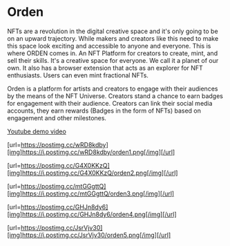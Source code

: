 # Orden 

NFTs are a revolution in the digital creative space and it's only going to be on an upward trajectory. While makers and creators like this need to make this space look exciting and accessible to anyone and everyone. This is where ORDEN comes in. An NFT Platform for creators to create, mint, and sell their skills. It's a creative space for everyone. We call it a planet of our own. It also has a browser extension that acts as an explorer for NFT enthusiasts. Users can even mint fractional NFTs.


Orden is a platform for artists and creators to engage with their audiences by the means of the NFT Universe.
Creators stand a chance to earn badges for engagement with their audience. Creators can link their social media accounts, they earn rewards (Badges in the form of NFTs) based on engagement and other milestones.

[Youtube demo video](https://www.youtube.com/watch?v=GVCe1xHgUU0)

[url=https://postimg.cc/wRD8kdby][img]https://i.postimg.cc/wRD8kdby/orden1.png[/img][/url]

[url=https://postimg.cc/G4X0KKzQ][img]https://i.postimg.cc/G4X0KKzQ/orden2.png[/img][/url]

[url=https://postimg.cc/mtGGgttQ][img]https://i.postimg.cc/mtGGgttQ/orden3.png[/img][/url]

[url=https://postimg.cc/GHJn8dy6][img]https://i.postimg.cc/GHJn8dy6/orden4.png[/img][/url]

[url=https://postimg.cc/JsrVjv30][img]https://i.postimg.cc/JsrVjv30/orden5.png[/img][/url]
